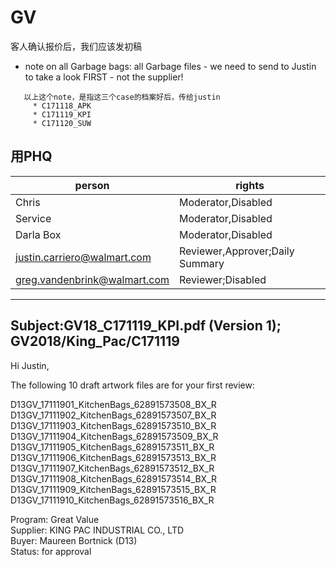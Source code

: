 # GV

客人确认报价后，我们应该发初稿
* note on all Garbage bags:
all Garbage files - we need to send to Justin to take a look FIRST - not the supplier!
```
   以上这个note，是指这三个case的档案好后，传给justin
     * C171118_APK
     * C171119_KPI
     * C171120_SUW
``` 
     
## 用PHQ
person | rights
 --- | --- |
 Chris | Moderator,Disabled
 Service | Moderator,Disabled
 Darla Box | Moderator,Disabled
 justin.carriero@walmart.com | Reviewer,Approver;Daily Summary
 greg.vandenbrink@walmart.com | Reviewer;Disabled
 <hr>
 
 ## Subject:GV18_C171119_KPI.pdf (Version 1); GV2018/King_Pac/C171119
 
Hi Justin,

The following 10 draft artwork files are for your first review:

D13GV_17111901_KitchenBags_62891573508_BX_R
D13GV_17111902_KitchenBags_62891573507_BX_R
D13GV_17111903_KitchenBags_62891573510_BX_R
D13GV_17111904_KitchenBags_62891573509_BX_R
D13GV_17111905_KitchenBags_62891573511_BX_R
D13GV_17111906_KitchenBags_62891573513_BX_R
D13GV_17111907_KitchenBags_62891573512_BX_R
D13GV_17111908_KitchenBags_62891573514_BX_R
D13GV_17111909_KitchenBags_62891573515_BX_R
D13GV_17111910_KitchenBags_62891573516_BX_R

Program: Great Value <br>
Supplier: KING PAC INDUSTRIAL CO., LTD<br> 
Buyer: Maureen Bortnick (D13) <br>
Status: for approval<br>

